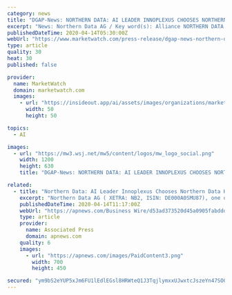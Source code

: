 ```yaml
---
category: news
title: "DGAP-News: NORTHERN DATA: AI LEADER INNOPLEXUS CHOOSES NORTHERN DATA HPC SOLUTIONS TO ACCELERATE DRUG DISCOVERY AND DEVELOPMENT AGAINST COVID-19"
excerpt: "News: Northern Data AG / Key word(s): Alliance NORTHERN DATA: AI LEADER INNOPLEXUS CHOOSES NORTHERN DATA HPC SOLUTIONS TO ACCELERATE DRUG DISCOVERY"
publishedDateTime: 2020-04-14T05:30:00Z
webUrl: "https://www.marketwatch.com/press-release/dgap-news-northern-data-ai-leader-innoplexus-chooses-northern-data-hpc-solutions-to-accelerate-drug-discovery-and-development-against-covid-19-2020-04-14"
type: article
quality: 30
heat: 30
published: false

provider:
  name: MarketWatch
  domain: marketwatch.com
  images:
    - url: "https://insideout.app/ai/assets/images/organizations/marketwatch.com-50x50.jpg"
      width: 50
      height: 50

topics:
  - AI

images:
  - url: "https://mw3.wsj.net/mw5/content/logos/mw_logo_social.png"
    width: 1200
    height: 630
    title: "DGAP-News: NORTHERN DATA: AI LEADER INNOPLEXUS CHOOSES NORTHERN DATA HPC SOLUTIONS TO ACCELERATE DRUG DISCOVERY AND DEVELOPMENT AGAINST COVID-19"

related:
  - title: "Northern Data: AI Leader Innoplexus Chooses Northern Data HPC Solutions to Accelerate Drug Discovery and Development Against COVID-19"
    excerpt: "Northern Data AG ( XETRA: NB2, ISIN: DE000A0SMU87), one of the world’s largest providers of high-performance computing (HPC) solutions, today announces a strategic partnership with Innoplexus AG to accelerate drug discovery and development against COVID-19 and other diseases."
    publishedDateTime: 2020-04-14T11:17:00Z
    webUrl: "https://apnews.com/Business Wire/d53ad373520d45a0905fabddd76b5707"
    type: article
    provider:
      name: Associated Press
      domain: apnews.com
    quality: 6
    images:
      - url: "https://apnews.com/images/PaidContent3.png"
        width: 700
        height: 450

secured: "ym9bS2eYUP5xJm6FU1lEdlEGsl8HRWteQ1J3TqjlymxxUJwxtcJszeYn47SO0dLbqSrZzLf0cC/13WkLSNRACjXjhtbLap0efi+3DCm3NrInumPD7cpLo+Uz6CH7GBzX7O0KPQ+uUDIrN5g5dt/G0RraUfsf/boFqpcEKpMMBWiseUoDRTdPSpO3DT/y9/BH9j++3NKURIz2uf0ZkR4K9Ydp3iPQdc6MIPS8+SDmEFFoHENkgZWWIfup9gto7ai5SLMtQXoFS/yBncSoq6HqF/HmR1ySf6+/JJZ+0EFq1n9n+c4QhdMd+lZKj/zFNirA;mvVNOG3KTXKO6nNbzd2npA=="
---
```



